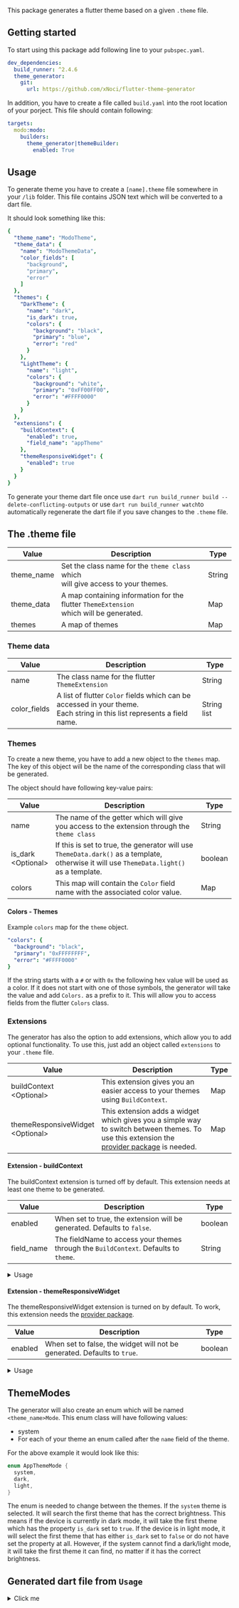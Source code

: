This package generates a flutter theme based on a given `.theme` file.

## Getting started

To start using this package add following line to your `pubspec.yaml`.

```yaml
dev_dependencies:
  build_runner: ^2.4.6
  theme_generator:
    git:
      url: https://github.com/xNoci/flutter-theme-generator
```

In addition, you have to create a file called `build.yaml` into the root location of your porject.
This file should contain following:

```yaml
targets:
  modo:modo:
    builders:
      theme_generator|themeBuilder:
        enabled: True
```

## Usage

To generate theme you have to create a `[name].theme` file somewhere in your `/lib` folder.
This file contains JSON text which will be converted to a dart file.

It should look something like this:

```yaml
{
  "theme_name": "ModoTheme",
  "theme_data": {
    "name": "ModoThemeData",
    "color_fields": [
      "background",
      "primary",
      "error"
    ]
  },
  "themes": {
    "DarkTheme": {
      "name": "dark",
      "is_dark": true,
      "colors": {
        "background": "black",
        "primary": "blue",
        "error": "red"
      }
    },
    "LightTheme": {
      "name": "light",
      "colors": {
        "background": "white",
        "primary": "0xFF00FF00",
        "error": "#FFFF0000"
      }
    }
  },
  "extensions": {
    "buildContext": {
      "enabled": true,
      "field_name": "appTheme"
    },
    "themeResponsiveWidget": {
      "enabled": true
    }
  }
}
```

To generate your theme dart file once use `dart run build_runner build --delete-conflicting-outputs` or
use `dart run build_runner watch`to automatically regenerate the dart file if you save changes to the `.theme` file.

## The .theme file

| Value      | Description                                                                               | Type   |
|------------|-------------------------------------------------------------------------------------------|--------|
| theme_name | Set the class name for the `theme class` which<br>will give access to your themes.        | String |
| theme_data | A map containing information for the flutter `ThemeExtension`<br>which will be generated. | Map    |
| themes     | A map of themes                                                                           | Map    |

### Theme data

| Value        | Description                                                                                                                | Type        | 
|--------------|----------------------------------------------------------------------------------------------------------------------------|-------------| 
| name         | The class name for the flutter `ThemeExtension`                                                                            | String      |
| color_fields | A list of flutter `Color` fields which can be accessed in your theme.<br>Each string in this list represents a field name. | String list |

### Themes

To create a new theme, you have to add a new object to the `themes` map. The key of this object will be the name of the
corresponding class that will be generated.

The object should have following key-value pairs:

| Value                  | Description                                                                                                                               | Type    | 
|------------------------|-------------------------------------------------------------------------------------------------------------------------------------------|---------| 
| name                   | The name of the getter which will give you access to the extension through the `theme class`                                              | String  |
| is_dark<br>\<Optional> | If this is set to true, the generator will use `ThemeData.dark()` as a template, otherwise it will use `ThemeData.light()` as a template. | boolean |
| colors                 | This map will contain the `Color` field name with the associated color value.                                                             | Map     |

#### Colors - Themes

Example `colors` map for the `theme` object.

```yaml
"colors": {
  "background": "black",
  "primary": "0xFFFFFFFF",
  "error": "#FFFF0000"
}
```

If the string starts with a `#` or with `0x` the following hex value will be used as a color. If it does not start with
one of those symbols, the generator will take the value and add `Colors.` as a prefix to it. This will allow you to
access fields from the flutter `Colors` class.

### Extensions

The generator has also the option to add extensions, which allow you to add optional functionality. To use this, just
add an object called `extensions` to your `.theme` file.

| Value                                | Description                                                                                                                                                                    | Type |
|--------------------------------------|--------------------------------------------------------------------------------------------------------------------------------------------------------------------------------|------|
| buildContext<br>\<Optional>          | This extension gives you an easier access to your themes using `BuildContext`.                                                                                                 | Map  |
| themeResponsiveWidget<br>\<Optional> | This extension adds a widget which gives you a simple way to switch between themes. To use this extension the [provider package](https://pub.dev/packages/provider) is needed. | Map  |

#### Extension - buildContext

The buildContext extension is turned off by default. This extension needs at least one theme to be generated.

| Value      | Description                                                                          | Type    |
|------------|--------------------------------------------------------------------------------------|---------|
| enabled    | When set to true, the extension will be generated. Defaults to `false`.              | boolean |
| field_name | The fieldName to access your themes through the `BuildContext`. Defaults to `theme`. | String  |

<details>
    <summary>Usage</summary>
<h6>Getting current theme</h6>
You can get the current theme through `BuildContext` by using:

`context.<field_name>`; For the example above it would look like: `context.appTheme`.
<h6>Switching themes</h6>
You can switch themes, if `themeResponsiveWidget` is enabled, by accessing the `changeTheme` method through
the `BuildContext`:

`context.changeTheme(AppThemeMode.system);`
</details>

#### Extension - themeResponsiveWidget

The themeResponsiveWidget extension is turned on by default. To work, this extension needs
the [provider package](https://pub.dev/packages/provider).

| Value   | Description                                                              | Type    |
|---------|--------------------------------------------------------------------------|---------|
| enabled | When set to false, the widget will not be generated. Defaults to `true`. | boolean |

<details>
    <summary>Usage</summary>
<h4>Apply the widget</h4>
To use this widget you have to wrap your <code>MaterialApp</code> with the <code>ThemeResponsive</code> widget and set the <code>theme</code> to <code>currentTheme</code>:

```dart
class App extends StatelessWidget {
  const App({super.key});

  @override
  Widget build(BuildContext context) {
    return ThemeResponsive(
      builder: (BuildContext context, ThemeData currentTheme) {
        return MaterialApp(
          theme: currentTheme,
          home: Container(),
        );
      },
    );
  }
}
```

<h4>Switching themes</h4>

You can than switch themes by calling your `theme class` and using the `changeTheme` method:

`AppTheme.changeTheme(AppThemeMode.dark);`

or if you are enabling the `buildContext` extension you can access the `changeTheme` method through the `BuildContext`:

`context.changeTheme(AppThemeMode.system);`
</details>

## ThemeModes

The generator will also create an enum which will be named `<theme_name>Mode`. This enum class will have following
values:

- system
- For each of your theme an enum called after the `name` field of the theme.

For the above example it would look like this:

```dart
enum AppThemeMode {
  system,
  dark,
  light,
}
```

The enum is needed to change between the themes. If the `system` theme is selected. It will search the first theme that
has the correct brightness. This means if the device is currently in dark mode, it will take the first theme which has
the property `is_dark` set to `true`. If the device is in light mode, it will select the first theme that has
either `is_dark` set to `false` or do not have set the property at all.
However, if the system cannot find a dark/light mode, it will take the first theme it can find, no matter if it has the
correct brightness.

## Generated dart file from ``Usage``

<details>
  <summary>Click me</summary>

```dart
import 'package:flutter/material.dart';
import 'package:provider/provider.dart';

class AppTheme extends ChangeNotifier {
  static final dark = ThemeData.dark().copyWith(extensions: [DarkTheme.get]);
  static final light = ThemeData.light().copyWith(extensions: [LightTheme.get]);

  static List<ThemeData> get themes =>
      [
        dark,
        light,
      ];

  static void changeTheme(AppThemeMode mode) {
    AppTheme instance = AppTheme.instance;
    instance._currentThemeData = _dataFromMode(mode);
    instance._isSystemTheme = mode == AppThemeMode.system;
    instance.notifyListeners();
  }

  static ThemeData _dataFromMode(AppThemeMode mode) {
    if (mode == AppThemeMode.dark) return dark;
    if (mode == AppThemeMode.light) return light;

    var brightness = WidgetsBinding.instance.platformDispatcher.platformBrightness;
    return themes.firstWhere((theme) => theme.brightness == brightness, orElse: () => themes.first);
  }

  AppTheme._() {
    WidgetsBinding.instance.platformDispatcher.onPlatformBrightnessChanged = () {
      if (!_isSystemTheme) return;
      changeTheme(AppThemeMode.system);
    };
  }

  bool _isSystemTheme = false;
  ThemeData _currentThemeData = dark;

  ThemeData get currentThemeData => _currentThemeData;

  static AppTheme? _instance;

  static AppTheme get instance {
    _instance ??= AppTheme._();
    return _instance!;
  }

}

enum AppThemeMode {
  system,
  dark,
  light,
}

class DarkTheme extends AppThemeData {
  DarkTheme._()
      : super(
    background: Colors.black,
    primary: Colors.blue,
    error: Colors.red,
  );

  static final get = DarkTheme._();
}

class LightTheme extends AppThemeData {
  LightTheme._()
      : super(
    background: Colors.white,
    primary: const Color(0xFF00FF00),
    error: const Color(0xFFFF0000),
  );

  static final get = LightTheme._();
}

class AppThemeData extends ThemeExtension<AppThemeData> {
  const AppThemeData({
    required this.background,
    required this.primary,
    required this.error,
  });

  final Color background;
  final Color primary;
  final Color error;

  @override
  ThemeExtension<AppThemeData> copyWith({
    Color? background,
    Color? primary,
    Color? error,
  }) =>
      AppThemeData(
        background: background ?? this.background,
        primary: primary ?? this.primary,
        error: error ?? this.error,
      );

  @override
  ThemeExtension<AppThemeData> lerp(covariant ThemeExtension<AppThemeData>? other, double t) {
    if (other is! AppThemeData) {
      return this;
    }
    return AppThemeData(
      background: background.lerp(other.background, t),
      primary: primary.lerp(other.primary, t),
      error: error.lerp(other.error, t),
    );
  }
}

typedef ThemeBuilder = Widget Function(BuildContext context, ThemeData currentTheme);

class ThemeResponsive extends StatelessWidget {
  final ThemeBuilder builder;

  const ThemeResponsive({Key? key, required this.builder}) : super(key: key);

  @override
  Widget build(BuildContext context) {
    return ChangeNotifierProvider.value(
      value: AppTheme.instance,
      child: Consumer<AppTheme>(
        builder: (BuildContext context, AppTheme value, Widget? child) {
          return builder(context, value.currentThemeData);
        },
      ),
    );
  }
}

extension BuildContextExtensions on BuildContext {
  AppThemeData get theme => Theme.of(this).extension<AppThemeData>() ?? DarkTheme.get;

  void changeTheme(AppThemeMode mode) => AppTheme.changeTheme(mode);
}

extension _ColorLerpExtension on Color {
  Color lerp(Color to, double t) {
    return Color.lerp(this, to, t)!;
  }
}

```

</details>
